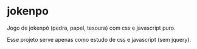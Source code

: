 # jokenpo
Jogo de jokenpô (pedra, papel, tesoura) com css e javascript puro.

Esse projeto serve apenas como estudo de css e javascript (sem jquery).
